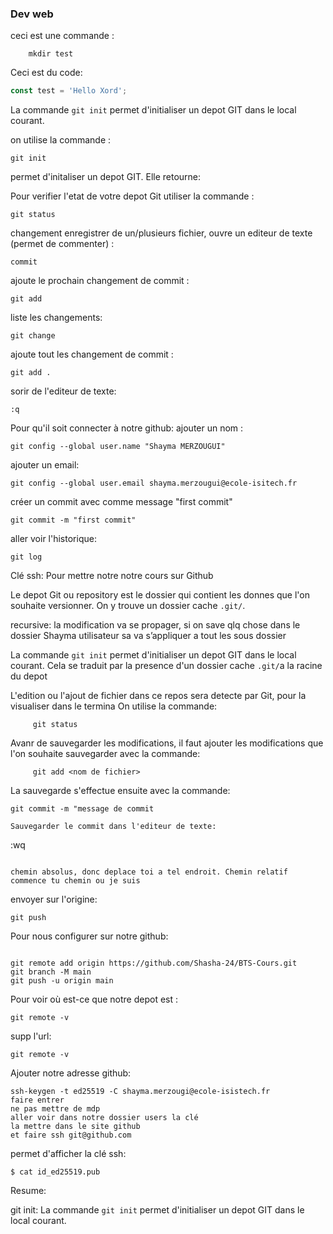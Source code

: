 ### Dev web

ceci est une commande :
``` shell
    mkdir test
```

Ceci est du code:
``` javascript 
const test = 'Hello Xord';
``` 

La commande `git init` permet d'initialiser un depot GIT dans le local courant.

on utilise la commande :
```
git init
```

permet d'initaliser un depot GIT. Elle retourne:


Pour verifier l'etat de votre depot Git utiliser la commande
:
```
git status
```

changement enregistrer de un/plusieurs fichier, ouvre un editeur de texte (permet de commenter) :

```
commit 
```

ajoute le prochain changement de commit :

```
git add
```

liste les changements:
```
git change
```

ajoute tout les changement de commit :
```
git add . 
```

sorir de l'editeur de texte:
```
:q
```
Pour qu'il soit connecter à notre github:
ajouter un nom :
```
git config --global user.name "Shayma MERZOUGUI"
```

ajouter un email:
```
git config --global user.email shayma.merzougui@ecole-isitech.fr
```
créer un commit avec comme message "first commit"
```
git commit -m "first commit"
```

aller voir l'historique:
```
git log
```

Clé ssh:
Pour mettre notre notre cours sur Github


Le depot Git ou repository est le dossier qui contient les donnes que l'on souhaite versionner. On y trouve un dossier cache  `.git/`. 


recursive: la modification va se propager, si on save qlq chose dans le dossier Shayma utilisateur sa va s’appliquer a tout les sous dossier

La commande `git init` permet d'initialiser un depot GIT dans le local courant. Cela se traduit par la presence d'un dossier cache `.git/`a la racine du depot 

L'edition ou l'ajout de fichier dans ce repos sera detecte par Git, pour la visualiser dans le termina
On utilise la commande:
```
     git status
```

Avanr de sauvegarder les modifications, il faut ajouter les modifications que l'on souhaite sauvegarder avec la commande:
```
     git add <nom de fichier>
```

La sauvegarde s'effectue ensuite avec la commande:
```
git commit -m "message de commit

Sauvegarder le commit dans l'editeur de texte:
```
  :wq
```

chemin absolus, donc deplace toi a tel endroit. Chemin relatif commence tu chemin ou je suis 
```


envoyer sur l'origine:
```
git push
```


Pour nous configurer sur notre github:
```

git remote add origin https://github.com/Shasha-24/BTS-Cours.git
git branch -M main
git push -u origin main
```

Pour voir où est-ce que notre depot est :
```
git remote -v
```

supp l'url:
```
git remote -v
```

Ajouter notre adresse github:
```
ssh-keygen -t ed25519 -C shayma.merzougi@ecole-isistech.fr
faire entrer
ne pas mettre de mdp
aller voir dans notre dossier users la clé 
la mettre dans le site github
et faire ssh git@github.com
```

permet d'afficher la clé ssh:
```
$ cat id_ed25519.pub
```


Resume:

git init: La commande `git init` permet d'initialiser un depot GIT dans le local courant.

